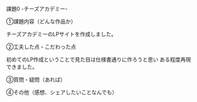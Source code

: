課題0 -チーズアカデミー-

①課題内容（どんな作品か）

チーズアカデミーのLPサイトを作成しました。

②工夫した点・こだわった点

初めてのLP作成ということで見た目は仕様書通りに作ろうと思い
ある程度再現できました。

③質問・疑問（あれば）


④その他（感想、シェアしたいことなんでも）
